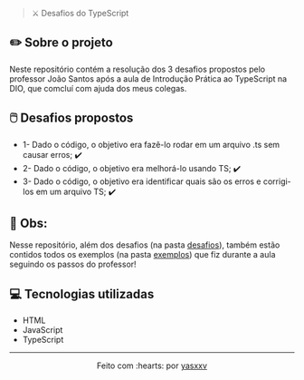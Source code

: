 >⚔️ Desafios do TypeScript

## ✏️ Sobre o projeto

Neste repositório contém a resolução dos 3 desafios propostos pelo professor João Santos após a aula de Introdução Prática ao 
TypeScript na DIO, que comcluí com ajuda dos meus colegas.

## 🖱️ Desafios propostos

-  1- Dado o código, o objetivo era fazê-lo rodar em um arquivo .ts sem causar erros;                 ✔️ 
-  2- Dado o código, o objetivo era melhorá-lo usando TS;                                             ✔️ 
-  3- Dado o código, o objetivo era identificar quais são os erros e corrigi-los em um arquivo TS;    ✔️ 

## 👀 Obs:

Nesse repositório, além dos desafios (na pasta <a href="https://github.com/yasxxv/desafios-typescript/tree/main/desafios">desafios</a>),
também estão contidos todos os exemplos (na pasta <a href="https://github.com/yasxxv/desafios-typescript/tree/main/exemplos">exemplos</a>) que 
fiz durante a aula seguindo os passos do professor! 

## 💻 Tecnologias utilizadas

- HTML
- JavaScript
- TypeScript
 
 ---------------------------

<p align="center">
Feito com :hearts: por <a href="https://github.com/yasxxv">yasxxv</a>
